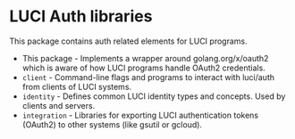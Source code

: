 LUCI Auth libraries
===================

This package contains auth related elements for LUCI programs.
  * This package - Implements a wrapper around golang.org/x/oauth2 which is
    aware of how LUCI programs handle OAuth2 credentials.
  * `client` - Command-line flags and programs to interact with luci/auth from
    clients of LUCI systems.
  * `identity` - Defines common LUCI identity types and concepts. Used by
    clients and servers.
  * `integration` - Libraries for exporting LUCI authentication tokens (OAuth2)
    to other systems (like gsutil or gcloud).
